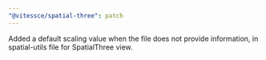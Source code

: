 ```yaml
---
"@vitessce/spatial-three": patch
---
```


Added a default scaling value when the file does not provide information, in spatial-utils file for SpatialThree view.
